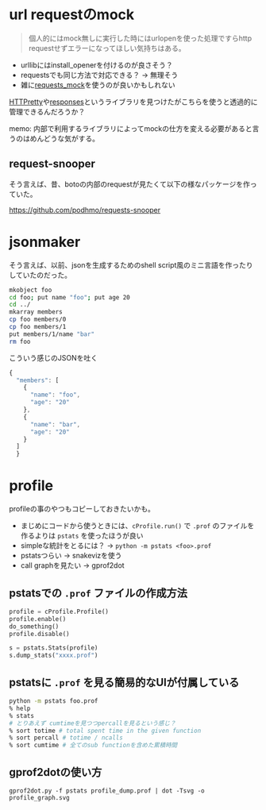# url requestのmock

> 個人的にはmock無しに実行した時にはurlopenを使った処理ですらhttp requestせずエラーになってほしい気持ちはある。

- urllibにはinstall_openerを付けるのが良さそう？
- requestsでも同じ方法で対応できる？ -> 無理そう
- 雑に[requests_mock](https://github.com/openstack/requests-mock)を使うのが良いかもしれない

[HTTPretty](https://github.com/gabrielfalcao/)や[responses](https://github.com/getsentry/responses)というライブラリを見つけたがこちらを使うと透過的に管理できるんだろうか？

memo: 内部で利用するライブラリによってmockの仕方を変える必要があると言うのはめんどうな気がする。

## request-snooper

そう言えば、昔、botoの内部のrequestが見たくて以下の様なパッケージを作っていた。

https://github.com/podhmo/requests-snooper


# jsonmaker

そう言えば、以前、jsonを生成するためのshell script風のミニ言語を作ったりしていたのだった。

```sh
mkobject foo
cd foo; put name "foo"; put age 20
cd ../
mkarray members
cp foo members/0
cp foo members/1
put members/1/name "bar"
rm foo
```

こういう感じのJSONを吐く

```javascript
{
  "members": [
    {
      "name": "foo",
      "age": "20"
    },
    {
      "name": "bar",
      "age": "20"
    }
  ]
  }
```

# profile

profileの事のやつもコピーしておきたいかも。

- まじめにコードから使うときには、`cProfile.run()` で `.prof` のファイルを作るよりは `pstats` を使ったほうが良い
- simpleな統計をとるには？ -> `python -m pstats <foo>.prof`
- pstatsつらい -> snakevizを使う
- call graphを見たい -> gprof2dot


## pstatsでの `.prof` ファイルの作成方法

```python
profile = cProfile.Profile()
profile.enable()
do_something()
profile.disable()

s = pstats.Stats(profile)
s.dump_stats("xxxx.prof")
```

## pstatsに `.prof` を見る簡易的なUIが付属している

```sh
python -m pstats foo.prof
% help
% stats
# とりあえず cumtimeを見つつpercallを見るという感じ？
% sort totime # total spent time in the given function
% sort percall # totime / ncalls
% sort cumtime # 全てのsub functionを含めた累積時間
```

## gprof2dotの使い方

```
gprof2dot.py -f pstats profile_dump.prof | dot -Tsvg -o profile_graph.svg
```

